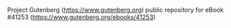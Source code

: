 Project Gutenberg (https://www.gutenberg.org) public repository for eBook #41253 (https://www.gutenberg.org/ebooks/41253)
